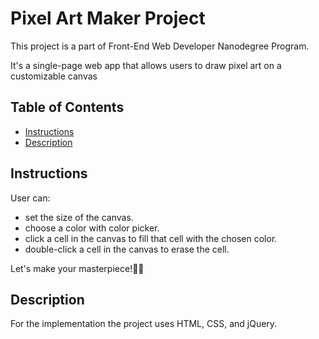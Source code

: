 # Pixel Art Maker Project

This project is a part of Front-End Web Developer Nanodegree Program.

It's a single-page web app that allows users to draw pixel art on a customizable canvas

## Table of Contents

* [Instructions](#instructions)
* [Description](#description)

## Instructions

User can:

* set the size of the canvas.
* choose a color with color picker.
* click a cell in the canvas to fill that cell with the chosen color.
* double-click a cell in the canvas to erase the cell.

Let's make your masterpiece!💫🦄

## Description

For the implementation the project uses HTML, CSS, and jQuery.
